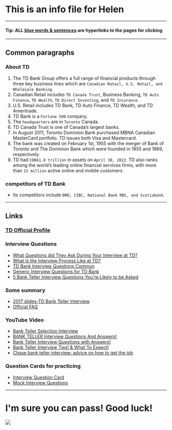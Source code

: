 # This is an info file for Helen
***
#### Tip: ALL [blue words & sentences](README.md) are hyperlinks to the pages for clicking
***
## Common paragraphs

### About TD
1. The TD Bank Group offers a full range of financial products through three key business lines which are `Canadian Retail, U.S. Retail, and Wholesale Banking`.
2. Canadian Retail includes `TD Canada Trust`, Business Banking, `TD Auto Finance`, `TD Wealth`, `TD Direct Investing`, and `TD Insurance`.
3. U.S. Retail includes TD Bank, TD Auto Finance, TD Wealth, and TD Ameritrade.
4. TD Bank is a `Fortune 500` company.
5. The `headquarters` are in `Toronto` Canada. 
6. TD Canada Trust is one of Canada’s largest banks.
7. In August 2011, Toronto Dominion Bank purchased MBNA Canadian MasterCard portfolio.  TD issues both Visa and Mastercard. 
8. The bank was created on February 1st, 1955 with the merger of Bank of Toronto and The Dominion Bank which were founded in 1855 and 1869, respectively.
9. TD had `CDN$1.8 trillion` in assets on `April 30, 2022`. TD also ranks among the world’s leading online financial services firms, with more than `15 million` active online and mobile customers.
### competitors of TD Bank
- Its competitors include `BMO, CIBC, National Bank RBC, and Scotiabank`.
***
## Links
### [TD Official Profile](https://www.td.com/about-tdbfg/corporate-information/corporate-profile/profile.jsp#:~:text=TD%20Bank%2C%20America's%20Most%20Convenient%20Bank%2C%20is%20one%20of%20the,Metro%20D.C.%2C%20the%20Carolinas%20and)
### Interview Questions
- [What Questions did They Ask During Your Interview at TD?](https://ca.indeed.com/cmp/Td-Bank/faq/what-questions-did-they-ask-during-your-interview-at-td-bank?quid=1bc6vft8r5j52dn9)
- [What Is the Interview Process Like at TD?](https://ca.indeed.com/cmp/Td-Bank/faq/what-is-the-interview-process-like-at-td-bank?quid=1bofsk3ve5j4pds2)
- [TD Bank Interview Questions Common](https://worknearyou.ca/td-bank-interview-questions)
- [Generic Interview Questions for TD Bank](https://www.ncesc.com/td-bank-interview-questions/)
- [5 Bank Teller Interview Questions You're Likely to be Asked](https://www.snagajob.com/blog/post/bank-teller-job-interview-questions)
### Some summary
- [2017 slides-TD Bank Teller Interview](https://www.slideshare.net/coursetake/td-bank-teller-interview)
- [Official FAQ](https://jobs.td.com/en/job-search-results/faqs/)
### YouTube Video
- [Bank Teller Selection Interview](https://www.youtube.com/watch?v=FxW50eFooJs)
- [BANK TELLER Interview Questions And Answers!](https://www.youtube.com/watch?v=QAie1iacewc)
- [Bank Teller Interview Questions with Answers!](https://www.youtube.com/watch?v=Sp1DWIllRUQ)
- [Bank Teller Interview Tips! & What To Expect!](https://www.youtube.com/watch?v=UYT_v8Iq3W4)
- [Chase bank teller interview: advice on how to get the job](https://www.youtube.com/watch?v=bImUeJCw-nA)
### Question Cards for practicing
- [Interview Question Card](https://quizlet.com/ca/281090817/td-bank-interview-flash-cards/)
- [Mock Interview Questions](https://www.mockquestions.com/company/TD+Bank/)
***
# I'm sure you can pass! Good luck!
![](https://cdn.pixabay.com/photo/2015/04/06/19/40/fish-709886_960_720.jpg)